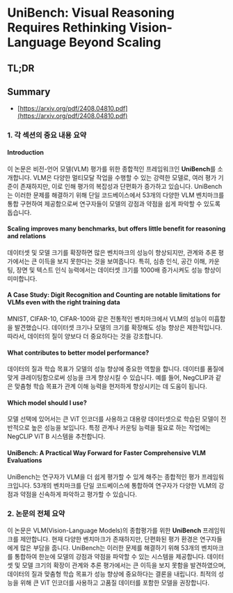 # UniBench: Visual Reasoning Requires Rethinking Vision-Language Beyond Scaling
## TL;DR
## Summary
- [https://arxiv.org/pdf/2408.04810.pdf](https://arxiv.org/pdf/2408.04810.pdf)

### 1. 각 섹션의 중요 내용 요약

#### Introduction
이 논문은 비전-언어 모델(VLM) 평가를 위한 종합적인 프레임워크인 **UniBench**를 소개합니다. VLM은 다양한 멀티모달 작업을 수행할 수 있는 강력한 모델로, 여러 평가 기준이 존재하지만, 이로 인해 평가의 복잡성과 단편화가 증가하고 있습니다. UniBench는 이러한 문제를 해결하기 위해 단일 코드베이스에서 53개의 다양한 VLM 벤치마크를 통합 구현하여 제공함으로써 연구자들이 모델의 강점과 약점을 쉽게 파악할 수 있도록 돕습니다.

#### Scaling improves many benchmarks, but offers little benefit for reasoning and relations
데이터셋 및 모델 크기를 확장하면 많은 벤치마크의 성능이 향상되지만, 관계와 추론 평가에서는 큰 이득을 보지 못한다는 것을 보여줍니다. 특히, 심층 인식, 공간 이해, 카운팅, 장면 및 텍스트 인식 능력에서는 데이터셋 크기를 1000배 증가시켜도 성능 향상이 미미합니다.

#### A Case Study: Digit Recognition and Counting are notable limitations for VLMs even with the right training data
MNIST, CIFAR-10, CIFAR-100와 같은 전통적인 벤치마크에서 VLM의 성능이 미흡함을 발견했습니다. 데이터셋 크기나 모델의 크기를 확장해도 성능 향상은 제한적입니다. 따라서, 데이터의 질이 양보다 더 중요하다는 것을 강조합니다.

#### What contributes to better model performance?
데이터의 질과 학습 목표가 모델의 성능 향상에 중요한 역할을 합니다. 데이터를 품질에 맞게 큐레이팅함으로써 성능을 크게 향상시킬 수 있습니다. 예를 들어, NegCLIP과 같은 맞춤형 학습 목표가 관계 이해 능력을 현저하게 향상시키는 데 도움이 됩니다.

#### Which model should I use?
모델 선택에 있어서는 큰 ViT 인코더를 사용하고 대용량 데이터셋으로 학습된 모델이 전반적으로 높은 성능을 보입니다. 특정 관계나 카운팅 능력을 필요로 하는 작업에는 NegCLIP ViT B 시스템을 추천합니다.

#### UniBench: A Practical Way Forward for Faster Comprehensive VLM Evaluations
UniBench는 연구자가 VLM을 더 쉽게 평가할 수 있게 해주는 종합적인 평가 프레임워크입니다. 53개의 벤치마크를 단일 코드베이스에 통합하여 연구자가 다양한 VLM의 강점과 약점을 신속하게 파악하고 평가할 수 있습니다.

### 2. 논문의 전체 요약
이 논문은 VLM(Vision-Language Models)의 종합평가를 위한 **UniBench** 프레임워크를 제안합니다. 현재 다양한 벤치마크가 존재하지만, 단편화된 평가 환경은 연구자들에게 많은 부담을 줍니다. UniBench는 이러한 문제를 해결하기 위해 53개의 벤치마크를 통합하여 한눈에 모델의 강점과 약점을 파악할 수 있는 시스템을 제공합니다. 데이터셋 및 모델 크기의 확장이 관계와 추론 평가에서는 큰 이득을 보지 못함을 발견하였으며, 데이터의 질과 맞춤형 학습 목표가 성능 향상에 중요하다는 결론을 내립니다. 최적의 성능을 위해 큰 ViT 인코더를 사용하고 고품질 데이터를 포함한 모델을 권장합니다.